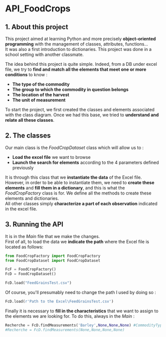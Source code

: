 # API_FoodCrops

## **1. About this project**

This project aimed at learning Python and more precisely **object-oriented programming** with the management of classes, attributes, functions...  
It was also a first introduction to dictionaries.
This project was done in a school setting with another classmate.  

The idea behind this project is quite simple. Indeed, from a DB under excel file, we try to **find and match all the elements that meet one or more conditions** to know :
  - **The type of the commodity**
  - **The group to which the commodity in question belongs**
  - **The location of the harvest**
  - **The unit of measurement**

To start the project, we first created the classes and elements associated with the class diagram. Once we had this base, we tried to **understand and relate all these classes**.

## **2. The classes**

Our main class is the _FoodCropDataset_ class which will allow us to :
  - **Load the excel file** we want to browse 
  - **Launch the search for elements** according to the 4 parameters defined previously  

It is through this class that we **instantiate the data** of the Excel file.  
However, in order to be able to instantiate them, we need to **create these elements** and **fill them in a dictionary**, and this is what the _FoodCropFactory_ class is for. We define all the methods to create these elements and dictionaries.  
All other classes simply **characterize a part of each observation** indicated in the excel file.

## **3. Running the API** 

It is in the _Main_ file that we make the changes.  
First of all, to load the data we **indicate the path** where the Excel file is located as follows: 

```python
from FoodCropFactory import FoodCropFactory
from FoodCropDataset import FoodCropDataset

FcF = FoodCropFactory()
FcD = FoodCropDataset()

FcD.load("FeedGrainsTest.csv")
```

Of course, you'll presumably need to change the path I used by doing so :
```python 
FcD.load(r'Path to the Excel\FeedGrainsTest.csv')
```

Finally it is necessary to **fill in the characteristics** that we want to assign to the elements we are looking for. To do this, always in the _Main_ : 
```python 
Recherche = FcD.findMeasurements('Barley',None,None,None) #CommodityType - CommodityGroup - Location - Unit
#Recherche = FcD.findMeasurements(None,None,None,None) 
```
